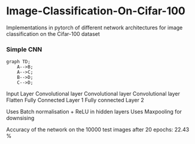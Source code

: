 # Image-Classification-On-Cifar-100
Implementations in pytorch of different network architectures for image classification on the Cifar-100 dataset 

### Simple CNN

```mermaid
graph TD;
    A-->B;
    A-->C;
    B-->D;
    C-->D;
```

Input Layer
Convolutional layer
Convolutional layer
Convolutional layer 
Flatten
Fully Connected Layer 1
Fully connected Layer 2

Uses Batch normalisation + ReLU in hidden layers 
Uses Maxpooling for downsising 

Accuracy of the network on the 10000 test images after 20 epochs: 22.43 % 

